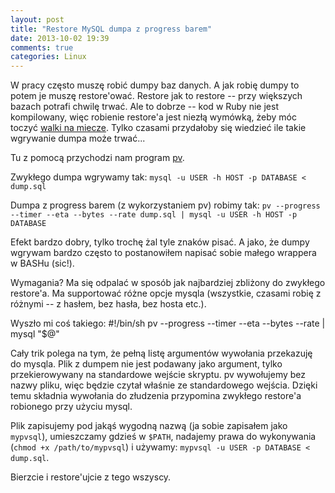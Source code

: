 ```yaml
---
layout: post
title: "Restore MySQL dumpa z progress barem"
date: 2013-10-02 19:39
comments: true
categories: Linux
---
```

W pracy często muszę robić dumpy baz danych. A jak robię dumpy to potem je muszę restore'ować. Restore jak to restore --
przy większych bazach potrafi chwilę trwać. Ale to dobrze -- kod w Ruby nie jest kompilowany, więc robienie restore'a
jest niezłą wymówką, żeby móc toczyć [walki na miecze](http://xkcd.com/303/). Tylko czasami przydałoby się wiedzieć ile
takie wgrywanie dumpa może trwać...

<!--more-->

Tu z pomocą przychodzi nam program [pv](http://linux.die.net/man/1/pv).

Zwykłego dumpa wgrywamy tak: `mysql -u USER -h HOST -p DATABASE < dump.sql`

Dumpa z progress barem (z wykorzystaniem pv) robimy tak: `pv --progress --timer --eta --bytes --rate dump.sql | mysql -u USER -h HOST -p DATABASE`

Efekt bardzo dobry, tylko trochę żal tyle znaków pisać. A jako, że dumpy wgrywam bardzo często to postanowiłem napisać
sobie małego wrappera w BASHu (sic!).

Wymagania? Ma się odpalać w sposób jak najbardziej zbliżony do zwykłego restore'a. Ma supportować różne opcje mysqla
(wszystkie, czasami robię z różnymi -- z hasłem, bez hasła, bez hosta etc.).

Wyszło mi coś takiego:
    #!/bin/sh
    pv --progress --timer --eta --bytes --rate | mysql "$@"

Cały trik polega na tym, że pełną listę argumentów wywołania przekazuję do mysqla. Plik z dumpem nie jest podawany jako
argument, tylko przekierowywany na standardowe wejście skryptu. pv wywołujemy bez nazwy pliku, więc będzie czytał właśnie
ze standardowego wejścia. Dzięki temu składnia wywołania do złudzenia przypomina zwykłego restore'a robionego przy użyciu
mysql.

Plik zapisujemy pod jakąś wygodną nazwą (ja sobie zapisałem jako `mypvsql`), umieszczamy gdzieś w `$PATH`, nadajemy prawa do
wykonywania (`chmod +x /path/to/mypvsql`) i używamy: `mypvsql -u USER -p DATABASE < dump.sql`.

Bierzcie i restore'ujcie z tego wszyscy.
